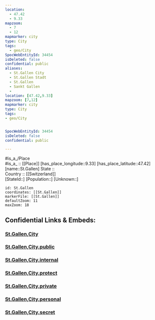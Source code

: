 ```yaml
---
location:
  - 47.42
  - 9.33
mapzoom:
  - 7
  - 12
mapmarker: city
type: City
tags:
  - geo/City
SpocWebEntityId: 34454
isDeleted: false
confidential: public
aliases:
  - St.Gallen City
  - St.Gallen Stadt
  - St.Gallen
  - Sankt Gallen
  - 
location: [47.42,9.33] 
mapzoom: [7,12] 
mapmarker: city 
type: City
tags:
- geo/City


SpocWebEntityId: 34454
isDeleted: false
confidential: public

---
```

#is_a_/Place  
#is_a_ :: [[Place]] 
[has_place_longitude::9.33] 
[has_place_latitude::47.42] 
[name::St.Gallen] 
State ::  
Country :: [[Switzerland]]  
[StateId::] 
[Population::] 
[Unknown::] 


```leaflet
id: St.Gallen
coordinates: [[St.Gallen]] 
markerFile: [[St.Gallen]] 
defaultZoom: 11 
maxZoom: 18
```


## Confidential Links & Embeds: 

### [St.Gallen,City](/_Standards/Earth/Continent/Europe/Europe~Central/Switzerland/Switzerland~Cantons/St.Gallen,Canton/City/St.Gallen,City.md) 

### [St.Gallen,City.public](/_public/Earth/Continent/Europe/Europe~Central/Switzerland/Switzerland~Cantons/St.Gallen,Canton/City/St.Gallen,City.public.md) 

### [St.Gallen,City.internal](/_internal/Earth/Continent/Europe/Europe~Central/Switzerland/Switzerland~Cantons/St.Gallen,Canton/City/St.Gallen,City.internal.md) 

### [St.Gallen,City.protect](/_protect/Earth/Continent/Europe/Europe~Central/Switzerland/Switzerland~Cantons/St.Gallen,Canton/City/St.Gallen,City.protect.md) 

### [St.Gallen,City.private](/_private/Earth/Continent/Europe/Europe~Central/Switzerland/Switzerland~Cantons/St.Gallen,Canton/City/St.Gallen,City.private.md) 

### [St.Gallen,City.personal](/_personal/Earth/Continent/Europe/Europe~Central/Switzerland/Switzerland~Cantons/St.Gallen,Canton/City/St.Gallen,City.personal.md) 

### [St.Gallen,City.secret](/_secret/Earth/Continent/Europe/Europe~Central/Switzerland/Switzerland~Cantons/St.Gallen,Canton/City/St.Gallen,City.secret.md)

